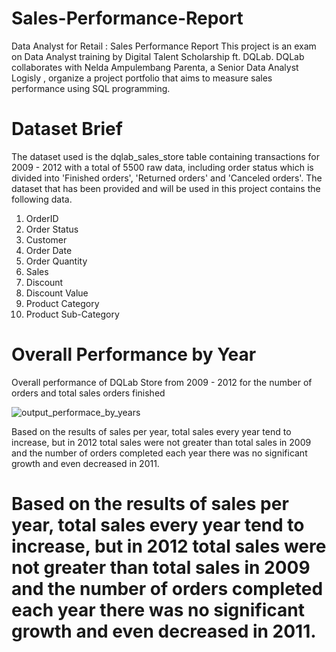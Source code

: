 # Sales-Performance-Report
Data Analyst for Retail : Sales Performance Report
This project is an exam on Data Analyst training by Digital Talent Scholarship ft. DQLab. DQLab collaborates with Nelda Ampulembang Parenta, a Senior Data Analyst Logisly , organize a project portfolio that aims to measure sales performance using SQL programming.

# Dataset Brief
The dataset used is the dqlab_sales_store table containing transactions for 2009 - 2012 with a total of 5500 raw data, including order status which is divided into 'Finished orders', 'Returned orders' and 'Canceled orders'.
The dataset that has been provided and will be used in this project contains the following data.
1.	OrderID
2.	Order Status
3.	Customer
4.	Order Date
5.	Order Quantity
6.	Sales
7.	Discount
8.	Discount Value
9.	Product Category
10.	Product Sub-Category

# Overall Performance by Year
Overall performance of DQLab Store from 2009 - 2012 for the number of orders and total sales orders finished

![output_performace_by_years](https://user-images.githubusercontent.com/59629470/163820767-95358f25-c098-4f1a-9d0e-069bc923756a.png)

Based on the results of sales per year, total sales every year tend to increase, but in 2012 total sales were not greater than total sales in 2009 and the number of orders completed each year there was no significant growth and even decreased in 2011.

# Based on the results of sales per year, total sales every year tend to increase, but in 2012 total sales were not greater than total sales in 2009 and the number of orders completed each year there was no significant growth and even decreased in 2011.

